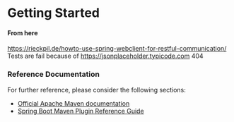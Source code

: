 # Getting Started

#### From here
https://rieckpil.de/howto-use-spring-webclient-for-restful-communication/ 
Tests are fail because of https://jsonplaceholder.typicode.com 404

### Reference Documentation
For further reference, please consider the following sections:

* [Official Apache Maven documentation](https://maven.apache.org/guides/index.html)
* [Spring Boot Maven Plugin Reference Guide](https://docs.spring.io/spring-boot/docs/2.2.5.RELEASE/maven-plugin/)

